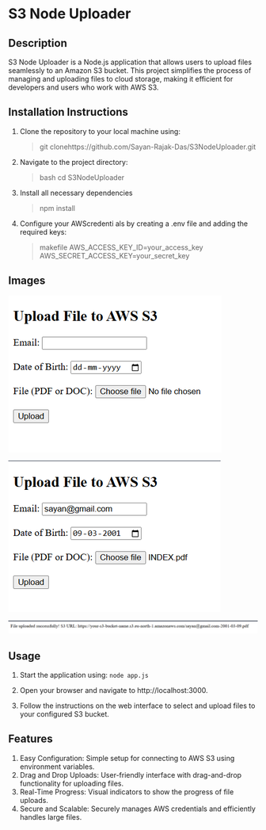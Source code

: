 # S3 Node Uploader

## Description 

S3 Node Uploader is a Node.js application that allows
users to upload files seamlessly to an Amazon S3 bucket. This project
simplifies the process of managing and uploading files to cloud storage,
making it efficient for developers and users who work with AWS S3.

## Installation Instructions 

1. Clone the repository to your local
machine using:

    > git clonehttps://github.com/Sayan-Rajak-Das/S3NodeUploader.git

3. Navigate to the project directory:
   
   > bash cd S3NodeUploader

4. Install all necessary dependencies
 
    > npm install
   
5. Configure your AWScredenti als by creating a .env file and adding the
required keys:

     > makefile AWS_ACCESS_KEY_ID=your_access_key
     >  AWS_SECRET_ACCESS_KEY=your_secret_key

## Images 

 ![Initial Form](./images/initial-form.png) 
 
 ![Form Filled](./images/form-filled.png) 
 
 ![Upload Success](./images/upload-success.png)

## Usage

 1. Start the application using:  `node app.js`

 2. Open your browser and navigate to http://localhost:3000.

 3. Follow
    the instructions on the web interface to select and upload files to your
    configured S3 bucket.

## Features

 1. Easy Configuration: Simple setup for connecting to AWS S3 using
environment variables. 
 2. Drag and Drop Uploads: User-friendly interface
with drag-and-drop functionality for uploading files. 
 3. Real-Time
Progress: Visual indicators to show the progress of file uploads. 
 4. Secure and Scalable: Securely manages AWS credentials and efficiently
handles large files.
